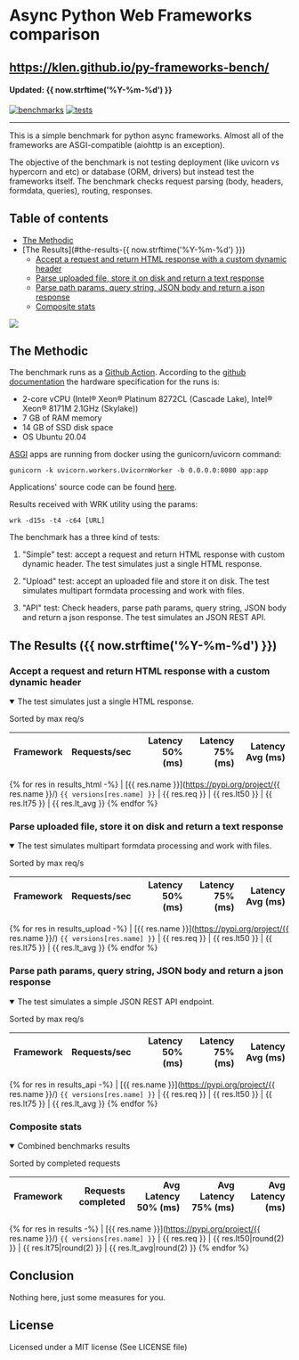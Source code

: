 # Async Python Web Frameworks comparison

https://klen.github.io/py-frameworks-bench/
----------
#### Updated: {{ now.strftime('%Y-%m-%d') }}

[![benchmarks](https://github.com/klen/py-frameworks-bench/actions/workflows/benchmarks.yml/badge.svg)](https://github.com/klen/py-frameworks-bench/actions/workflows/benchmarks.yml)
[![tests](https://github.com/klen/py-frameworks-bench/actions/workflows/tests.yml/badge.svg)](https://github.com/klen/py-frameworks-bench/actions/workflows/tests.yml)

----------

This is a simple benchmark for python async frameworks. Almost all of the
frameworks are ASGI-compatible (aiohttp is an exception).

The objective of the benchmark is not testing deployment (like uvicorn vs
hypercorn and etc) or database (ORM, drivers) but instead test the frameworks
itself. The benchmark checks request parsing (body, headers, formdata,
queries), routing, responses.

## Table of contents

* [The Methodic](#the-methodic)
* [The Results](#the-results-{{ now.strftime('%Y-%m-%d')  }})
    * [Accept a request and return HTML response with a custom dynamic header](#html)
    * [Parse uploaded file, store it on disk and return a text response](#upload)
    * [Parse path params, query string, JSON body and return a json response](#api)
    * [Composite stats ](#composite)

<img src="https://quickchart.io/chart?width=800&height=400&c={type:'bar',data:{labels:[{% for res in results %}'{{res.name}}',{% endfor %}],datasets:[{label:'# of req',data:{%for res in results %}{{res.req}},{% endfor %}}]}}" />

## The Methodic

The benchmark runs as a [Github Action](https://github.com/features/actions).
According to the [github
documentation](https://docs.github.com/en/actions/using-github-hosted-runners/about-github-hosted-runners)
the hardware specification for the runs is:

* 2-core vCPU (Intel® Xeon® Platinum 8272CL (Cascade Lake), Intel® Xeon® 8171M 2.1GHz (Skylake))
* 7 GB of RAM memory
* 14 GB of SSD disk space
* OS Ubuntu 20.04

[ASGI](https://asgi.readthedocs.io/en/latest/) apps are running from docker using the gunicorn/uvicorn command:

    gunicorn -k uvicorn.workers.UvicornWorker -b 0.0.0.0:8080 app:app

Applications' source code can be found
[here](https://github.com/klen/py-frameworks-bench/tree/develop/frameworks).

Results received with WRK utility using the params:

    wrk -d15s -t4 -c64 [URL]

The benchmark has a three kind of tests:

1. "Simple" test: accept a request and return HTML response with custom dynamic
   header. The test simulates just a single HTML response.

2. "Upload" test: accept an uploaded file and store it on disk. The test
   simulates multipart formdata processing and work with files.

3. "API" test: Check headers, parse path params, query string, JSON body and return a json
   response. The test simulates an JSON REST API.


## The Results ({{ now.strftime('%Y-%m-%d') }})

<h3 id="html"> Accept a request and return HTML response with a custom dynamic header</h3>
<details open>
<summary> The test simulates just a single HTML response. </summary>

Sorted by max req/s

| Framework | Requests/sec | Latency 50% (ms) | Latency 75% (ms) | Latency Avg (ms) |
| --------- | -----------: | ---------------: | ---------------: | ---------------: |
{% for res in results_html -%}
| [{{ res.name }}](https://pypi.org/project/{{ res.name }}/) `{{ versions[res.name] }}` | {{ res.req }} | {{ res.lt50 }} | {{ res.lt75 }} | {{ res.lt_avg }}
{% endfor %}

</details>

<h3 id="upload"> Parse uploaded file, store it on disk and return a text response</h3>
<details open>
<summary> The test simulates multipart formdata processing and work with files.  </summary>

Sorted by max req/s

| Framework | Requests/sec | Latency 50% (ms) | Latency 75% (ms) | Latency Avg (ms) |
| --------- | -----------: | ---------------: | ---------------: | ---------------: |
{% for res in results_upload -%}
| [{{ res.name }}](https://pypi.org/project/{{ res.name }}/) `{{ versions[res.name] }}` | {{ res.req }} | {{ res.lt50 }} | {{ res.lt75 }} | {{ res.lt_avg }}
{% endfor %}

</details>

<h3 id="api"> Parse path params, query string, JSON body and return a json response</h3>
<details open>
<summary> The test simulates a simple JSON REST API endpoint.  </summary>

Sorted by max req/s

| Framework | Requests/sec | Latency 50% (ms) | Latency 75% (ms) | Latency Avg (ms) |
| --------- | -----------: | ---------------: | ---------------: | ---------------: |
{% for res in results_api -%}
| [{{ res.name }}](https://pypi.org/project/{{ res.name }}/) `{{ versions[res.name] }}` | {{ res.req }} | {{ res.lt50 }} | {{ res.lt75 }} | {{ res.lt_avg }}
{% endfor %}
</details>

<h3 id="composite"> Composite stats </h3>
<details open>
<summary> Combined benchmarks results</summary>

Sorted by completed requests

| Framework | Requests completed | Avg Latency 50% (ms) | Avg Latency 75% (ms) | Avg Latency (ms) |
| --------- | -----------------: | -------------------: | -------------------: | ---------------: |
{% for res in results -%}
| [{{ res.name }}](https://pypi.org/project/{{ res.name }}/) `{{ versions[res.name] }}` | {{ res.req }} | {{ res.lt50|round(2) }} | {{ res.lt75|round(2) }} | {{ res.lt_avg|round(2) }}
{% endfor %}
</details>

## Conclusion

Nothing here, just some measures for you.

## License

Licensed under a MIT license (See LICENSE file)
